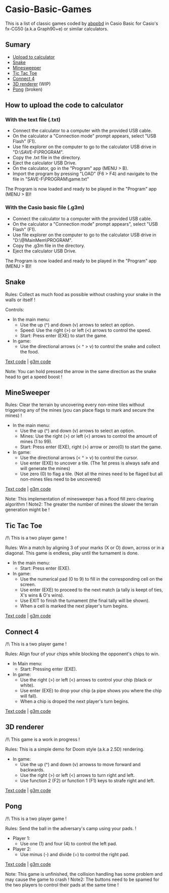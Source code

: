 # Casio-Basic-Games
This is a list of classic games coded by [abppbd](https://github.com/abppbd) in Casio Basic for Casio's fx-CG50 (a.k.a Graph90+e) or similar calculators.

## Sumary
- [Upload to calculator](#how-to-upload-the-code-to-calculator)
- [Snake](#snake)
- [Minesweeper](#minesweeper)
- [Tic Tac Toe](#tic-tac-toe)
- [Connect 4](#connect-4)
- [3D renderer](#3d-renderer) (WIP)
- [Pong](pong) (broken)

## How to upload the code to calculator
### With the text file (.txt)
- Connect the calculator to a computer with the provided USB cable.
- On the calculator a "Connection mode" prompt appears, select "USB Flash" (F1).
- Use file explorer on the computer to go to the calculator USB drive in "D:\\SAVE-F\\PROGRAM".
- Copy the .txt file in the directory.
- Eject the calculator USB Drive.
- On the calculator, go in the "Program" app (MENU > B).
- Import the program by pressing "LOAD" (F6 > F4) and navigate to the file in "SAVE-F\\PROGRAM\\game.txt"

The Program is now loaded and ready to be played in the "Program" app (MENU > B)!

### With the Casio basic file (.g3m)
- Connect the calculator to a computer with the provided USB cable.
- On the calculator a "Connection mode" prompt appears", select "USB Flash" (F1).
- Use file explorer on the computer to go to the calculator USB drive in "D:\\@MainMem\\PROGRAM".
- Copy the .g3m file in the directory.
- Eject the calculator USB Drive.

The Program is now loaded and ready to be played in the "Program" app (MENU > B)!

## Snake
Rules: Collect as much food as possible without crashing your snake in the walls or itself !

Controls:
- In the main menu:
  - Use the up (^) and down (v) arrows to select an option.
  - Speed: Use the right (>) or left (<) arrows to control the speed.
  - Start: Press enter (EXE) to start the game.
- In game:
  - Use the directional arrows (< ^ > v) to control the snake and collect the food.

[Text code](https://raw.githubusercontent.com/abppbd/Casio-Basic-Games/refs/heads/main/Text%20code/SNAKE.txt) | [g3m code](https://github.com/abppbd/Casio-Basic-Games/raw/refs/heads/main/g3m%20code/SNAKE.g3m)

Note: You can hold pressed the arrow in the same direction as the snake head to get a speed boost ! 
 
## MineSweeper
Rules: Clear the terrain by uncovering every non-mine tiles without triggering any of the mines (you can place flags to mark and secure the mines) !

- In the main menu:
  - Use the up (^) and down (v) arrows to select an option.
  - Mines: Use the right (>) or left (<) arrows to control the amount of mines (1 to 99).
  - Start: Press enter (EXE), right (>) arrow or zero(0) to start the game.
- In game:
  - Use the directional arrows (< ^ > v) to control the cursor.
  - Use enter (EXE) to uncover a tile. (The 1st press is always safe and will generate the mines)
  - Use zero (0) to flag a tile. (Not all the mines need to be flaged but all non-mines tiles need to be uncovered)

[Text code](https://github.com/abppbd/Casio-Basic-Games/raw/refs/heads/main/Text%20code/MINESWPR.txt) | [g3m code](https://github.com/abppbd/Casio-Basic-Games/raw/refs/heads/main/g3m%20code/MINESWPR.g3m)

Note: This implementation of minesweeper has a flood fill zero clearing algorithm !
Note2: The greater the number of mines the slower the terrain generation might be !

## Tic Tac Toe
/!\\ This is a two player game !

Rules: Win a match by aligning 3 of your marks (X or O) down, across or in a diagonal. This game is endless, play until the turnament is done.

- In the main menu:
  - Start: Press enter (EXE).
- In game:
  - Use the numerical pad (0 to 9) to fill in the corresponding cell on the screen.
  - Use enter (EXE) to proceed to the next match (a tally is keept of ties, X's wins & O's wins).
  - Use EXIT to finish the turnament (the final tally will be shown).
  - When a cell is marked the next player's turn begins.

[Text code](https://github.com/abppbd/Casio-Basic-Games/raw/refs/heads/main/Text%20code/TICTACTO.txt) | [g3m code](https://github.com/abppbd/Casio-Basic-Games/raw/refs/heads/main/g3m%20code/TICTACTO.g3m)

## Connect 4
/!\\ This is a two player game !

Rules: Align four of your chips while blocking the opponent's chips to win.

- In Main menu:
  - Start: Pressing enter (EXE).
- In game:
  - Use the right (>) or left (<) arrows to control your chip (black or white).
  - Use enter (EXE) to drop your chip (a pipe shows you where the chip will fall).
  - When a chip is droped the next player's turn begins.

[Text code](https://github.com/abppbd/Casio-Basic-Games/raw/refs/heads/main/Text%20code/CONNECT4.txt) | [g3m code](https://github.com/abppbd/Casio-Basic-Games/raw/refs/heads/main/g3m%20code/CONNECT4.g3m)

## 3D renderer
/!\\ This game is a work in progress !

Rules: This is a simple demo for Doom style (a.k.a 2.5D) rendering.

- In game:
  - Use the up (^) and down (v) arrowss to move forward and backwards.
  - Use the right (>) or left (<) arrows to turn right and left.
  - Use function 2 (F2) or function 1 (F1) keys to strafe right and left.

[Text code](https://github.com/abppbd/Casio-Basic-Games/raw/refs/heads/main/Text%20code/3DRENDER.txt) | [g3m code](https://github.com/abppbd/Casio-Basic-Games/raw/refs/heads/main/g3m%20code/SNAKE.g3m)

## Pong
/!\\ This is a two player game !

Rules: Send the ball in the adversary's camp using your pads. !

- Player 1:
  - Use one (1) and four (4) to control the left pad.
- Player 2:
  - Use minus (-) and divide (÷) to control the right pad.

[Text code](https://github.com/abppbd/Casio-Basic-Games/raw/refs/heads/main/Text%20code/PONG.txt) | [g3m code](https://github.com/abppbd/Casio-Basic-Games/raw/refs/heads/main/g3m%20code/PONG.g3m)

Note: This game is unfinished, the collision handling has some problem and may cause the game to crash !
Note2: The buttons need to be spamed for the two players to control their pads at the same time !

